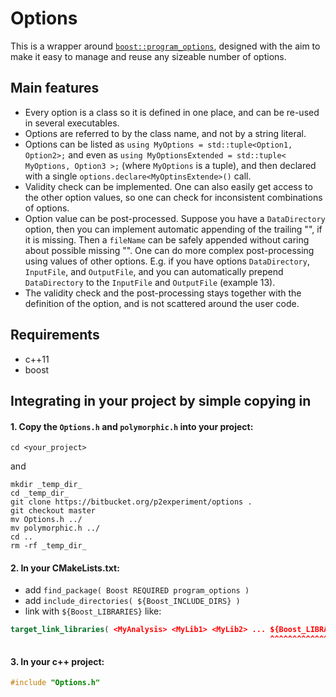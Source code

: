 # Options #
This is a wrapper around [```boost::program_options```](http://www.boost.org/doc/libs/1_63_0/doc/html/program_options.html), designed with the aim to make it easy to manage and reuse any sizeable number of options.

## Main features
* Every option is a class so it is defined in one place, and can be re-used in several executables.
* Options are referred to by the class name, and not by a string literal.
* Options can be listed as ```using MyOptions = std::tuple<Option1, Option2>;``` and even as ```using MyOptionsExtended = std::tuple< MyOptions, Option3 >;``` (where ```MyOptions``` is a tuple), and then declared with a single ```options.declare<MyOptinsExtende>()``` call.
* Validity check can be implemented. One can also easily get access to the other option values, so one can check for inconsistent combinations of options. 
* Option value can be post-processed. Suppose you have a ```DataDirectory``` option, then you can implement automatic appending of the trailing "\", if it is missing. Then a ```fileName``` can be safely appended without caring about possible missing "\". One can do more complex post-processing using values of other options. E.g. if you have options ```DataDirectory```, ```InputFile```, and ```OutputFile```, and you can automatically prepend ```DataDirectory``` to the ```InputFile``` and ```OutputFile``` (example 13).
* The validity check and the post-processing stays together with the definition of the option, and is not scattered around the user code.


## Requirements
* c++11
* boost


## Integrating in your project by simple copying in

#### 1. Copy the ```Options.h``` and ```polymorphic.h``` into your project:

```
cd <your_project>
```
and 

```
mkdir _temp_dir_
cd _temp_dir_
git clone https://bitbucket.org/p2experiment/options .
git checkout master
mv Options.h ../
mv polymorphic.h ../
cd ..
rm -rf _temp_dir_

```

#### 2. In your CMakeLists.txt: 
* add ```find_package( Boost REQUIRED program_options )``` 
* add ```include_directories( ${Boost_INCLUDE_DIRS} )```
* link with ```${Boost_LIBRARIES}``` like: 
```cmake
target_link_libraries( <MyAnalysis> <MyLib1> <MyLib2> ... ${Boost_LIBRARIES} )
                                                          ^^^^^^^^^^^^^^^^^^  
```
#### 3. In your c++ project:
```c++
#include "Options.h"
```